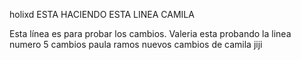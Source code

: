 holixd
ESTA HACIENDO ESTA LINEA CAMILA

Esta línea es para probar los cambios. 
Valeria esta probando la linea numero 5
cambios paula ramos 
nuevos cambios de camila jiji